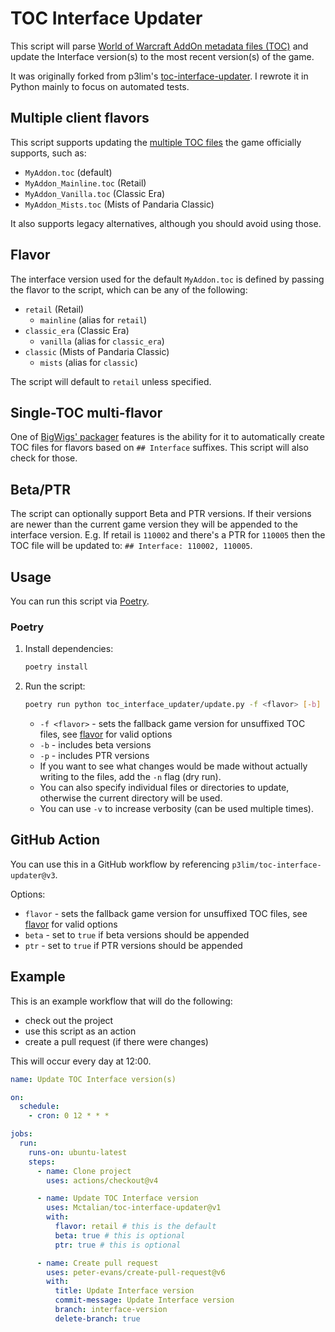 # TOC Interface Updater

This script will parse [World of Warcraft AddOn metadata files (TOC)](https://warcraft.wiki.gg/wiki/TOC_format) and update the Interface version(s) to the most recent version(s) of the game.

It was originally forked from p3lim's [toc-interface-updater](https://github.com/p3lim/toc-interface-updater). I rewrote it in Python mainly to focus on automated tests.

## Multiple client flavors

This script supports updating the [multiple TOC files](https://warcraft.wiki.gg/wiki/TOC_format#Multiple_client_flavors) the game officially supports, such as:

- `MyAddon.toc` (default)
- `MyAddon_Mainline.toc` (Retail)
- `MyAddon_Vanilla.toc` (Classic Era)
- `MyAddon_Mists.toc` (Mists of Pandaria Classic)

It also supports legacy alternatives, although you should avoid using those.

## Flavor

The interface version used for the default `MyAddon.toc` is defined by passing the flavor to the script, which can be any of the following:

- `retail` (Retail)
  - `mainline` (alias for `retail`)
- `classic_era` (Classic Era)
  - `vanilla` (alias for `classic_era`)
- `classic` (Mists of Pandaria Classic)
  - `mists` (alias for `classic`)

The script will default to `retail` unless specified.

## Single-TOC multi-flavor

One of [BigWigs' packager](https://github.com/BigWigsMods/packager/?tab=readme-ov-file#single-toc-file) features is the ability for it to automatically create TOC files for flavors based on `## Interface` suffixes. This script will also check for those.

## Beta/PTR

The script can optionally support Beta and PTR versions. If their versions are newer than the current game version they will be appended to the interface version. E.g. If retail is `110002` and there's a PTR for `110005` then the TOC file will be updated to: `## Interface: 110002, 110005`.

## Usage

You can run this script via [Poetry](https://python-poetry.org/).

### Poetry

1. Install dependencies:

   ```bash
   poetry install
   ```

2. Run the script:

   ```bash
   poetry run python toc_interface_updater/update.py -f <flavor> [-b] [-p]
   ```

   - `-f <flavor>` - sets the fallback game version for unsuffixed TOC files, see [flavor](#flavor) for valid options
   - `-b` - includes beta versions
   - `-p` - includes PTR versions
   - If you want to see what changes would be made without actually writing to the files, add the `-n` flag (dry run).
   - You can also specify individual files or directories to update, otherwise the current directory will be used.
   - You can use `-v` to increase verbosity (can be used multiple times).

## GitHub Action

You can use this in a GitHub workflow by referencing `p3lim/toc-interface-updater@v3`.

Options:

- `flavor` - sets the fallback game version for unsuffixed TOC files, see [flavor](#flavor) for valid options
- `beta` - set to `true` if beta versions should be appended
- `ptr` - set to `true` if PTR versions should be appended

## Example

This is an example workflow that will do the following:

- check out the project
- use this script as an action
- create a pull request (if there were changes)

This will occur every day at 12:00.

```yaml
name: Update TOC Interface version(s)

on:
  schedule:
    - cron: 0 12 * * *

jobs:
  run:
    runs-on: ubuntu-latest
    steps:
      - name: Clone project
        uses: actions/checkout@v4

      - name: Update TOC Interface version
        uses: Mctalian/toc-interface-updater@v1
        with:
          flavor: retail # this is the default
          beta: true # this is optional
          ptr: true # this is optional

      - name: Create pull request
        uses: peter-evans/create-pull-request@v6
        with:
          title: Update Interface version
          commit-message: Update Interface version
          branch: interface-version
          delete-branch: true
```
